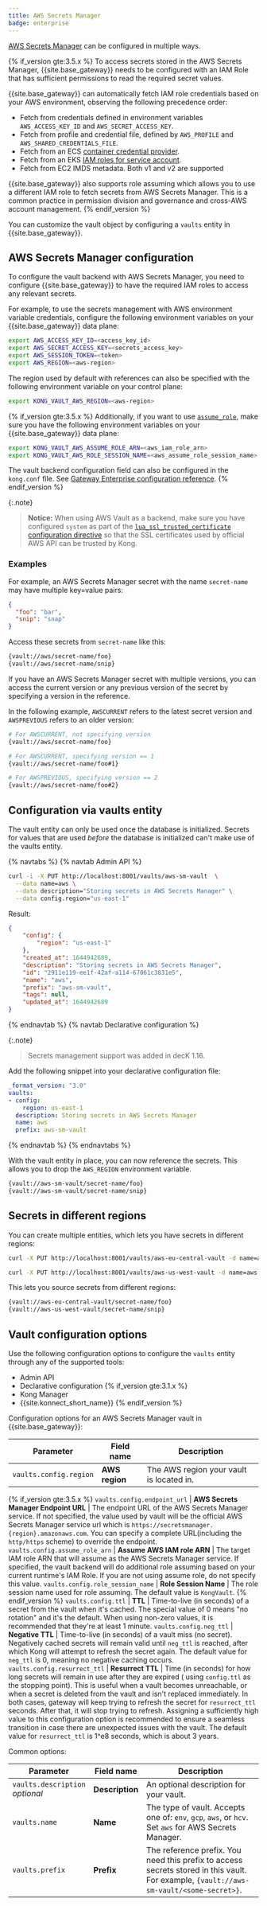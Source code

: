 ```yaml
---
title: AWS Secrets Manager
badge: enterprise
---
```


[AWS Secrets Manager](https://aws.amazon.com/secrets-manager/) can be configured in multiple ways.

{% if_version gte:3.5.x %}
To access secrets stored in the AWS Secrets Manager, {{site.base_gateway}} needs to be configured with an IAM Role that has sufficient permissions to read the required secret values.

{{site.base_gateway}} can automatically fetch IAM role credentials based on your AWS environment, observing the following precedence order:
- Fetch from credentials defined in environment variables `AWS_ACCESS_KEY_ID` and `AWS_SECRET_ACCESS_KEY`.
- Fetch from profile and credential file, defined by `AWS_PROFILE` and `AWS_SHARED_CREDENTIALS_FILE`.
- Fetch from an ECS [container credential provider](https://docs.aws.amazon.com/sdkref/latest/guide/feature-container-credentials.html).
- Fetch from an EKS [IAM roles for service account](https://docs.aws.amazon.com/eks/latest/userguide/iam-roles-for-service-accounts.html).
- Fetch from EC2 IMDS metadata. Both v1 and v2 are supported

{{site.base_gateway}} also supports role assuming which allows you to use a different IAM role to fetch secrets from AWS Secrets Manager.  This is a common practice in permission division and governance and cross-AWS account management.
{% endif_version %}

You can customize the vault object by configuring a
`vaults` entity in {{site.base_gateway}}.

## AWS Secrets Manager configuration

To configure the vault backend with AWS Secrets Manager, you need to configure {{site.base_gateway}} to have the required IAM roles to access any relevant secrets.

For example, to use the secrets management with AWS environment variable credentials, configure the following environment variables on your {{site.base_gateway}} data plane:

```bash
export AWS_ACCESS_KEY_ID=<access_key_id>
export AWS_SECRET_ACCESS_KEY=<secrets_access_key>
export AWS_SESSION_TOKEN=<token>
export AWS_REGION=<aws-region>
```

The region used by default with references can also be specified with the
following environment variable on your control plane:

```bash
export KONG_VAULT_AWS_REGION=<aws-region>
```
{% if_version gte:3.5.x %}
Additionally, if you want to use [`assume_role`](https://docs.aws.amazon.com/STS/latest/APIReference/API_AssumeRole.html), make sure you have the following environment variables on your {{site.base_gateway}} data plane:

```bash
export KONG_VAULT_AWS_ASSUME_ROLE_ARN=<aws_iam_role_arn>
export KONG_VAULT_AWS_ROLE_SESSION_NAME=<aws_assume_role_session_name>
```

The vault backend configuration field can also be configured in the `kong.conf` file. See [Gateway Enterprise configuration reference](/gateway/latest/reference/configuration).
{% endif_version %}

{:.note}
> **Notice:** When using AWS Vault as a backend, make sure you have configured `system` as part of the [`lua_ssl_trusted_certificate` configuration directive](/gateway/latest/reference/configuration#lua_ssl_trusted_certificate) so that the SSL certificates used by official AWS API can be trusted by Kong.

### Examples

For example, an AWS Secrets Manager secret with the name `secret-name` may have multiple key=value pairs:

```json
{
  "foo": "bar",
  "snip": "snap"
}
```

Access these secrets from `secret-name` like this:

```bash
{vault://aws/secret-name/foo}
{vault://aws/secret-name/snip}
```

If you have an AWS Secrets Manager secret with multiple versions, you can access the current version or any previous version of the secret by specifying a version in the reference. 

In the following example, `AWSCURRENT` refers to the latest secret version and `AWSPREVIOUS` refers to an older version:

```bash
# For AWSCURRENT, not specifying version
{vault://aws/secret-name/foo}

# For AWSCURRENT, specifying version == 1
{vault://aws/secret-name/foo#1}

# For AWSPREVIOUS, specifying version == 2
{vault://aws/secret-name/foo#2}
```

## Configuration via vaults entity

The vault entity can only be used once the database is initialized. Secrets for values that are used _before_ the database is initialized can't make use of the vaults entity.

{% navtabs %}
{% navtab Admin API %}

```bash
curl -i -X PUT http://localhost:8001/vaults/aws-sm-vault  \
  --data name=aws \
  --data description="Storing secrets in AWS Secrets Manager" \
  --data config.region="us-east-1"
```

Result:

```json
{
    "config": {
        "region": "us-east-1"
    },
    "created_at": 1644942689,
    "description": "Storing secrets in AWS Secrets Manager",
    "id": "2911e119-ee1f-42af-a114-67061c3831e5",
    "name": "aws",
    "prefix": "aws-sm-vault",
    "tags": null,
    "updated_at": 1644942689
}
```

{% endnavtab %}
{% navtab Declarative configuration %}

{:.note}
> Secrets management support was added in decK 1.16.

Add the following snippet into your declarative configuration file:

```yaml
_format_version: "3.0"
vaults:
- config:
    region: us-east-1
  description: Storing secrets in AWS Secrets Manager
  name: aws
  prefix: aws-sm-vault
```

{% endnavtab %}
{% endnavtabs %}

With the vault entity in place, you can now reference the secrets. This allows you to drop the `AWS_REGION`
environment variable.

```bash
{vault://aws-sm-vault/secret-name/foo}
{vault://aws-sm-vault/secret-name/snip}
```

## Secrets in different regions

You can create multiple entities, which lets you have secrets in different regions:

```bash
curl -X PUT http://localhost:8001/vaults/aws-eu-central-vault -d name=aws -d config.region="eu-central-1"
```
``` bash
curl -X PUT http://localhost:8001/vaults/aws-us-west-vault -d name=aws -d config.region="us-west-1"
```
This lets you source secrets from different regions:

```bash
{vault://aws-eu-central-vault/secret-name/foo}
{vault://aws-us-west-vault/secret-name/snip}
```

## Vault configuration options

Use the following configuration options to configure the `vaults` entity through
any of the supported tools:
* Admin API
* Declarative configuration
{% if_version gte:3.1.x %}
* Kong Manager
* {{site.konnect_short_name}}
{% endif_version %}


Configuration options for an AWS Secrets Manager vault in {{site.base_gateway}}:

Parameter | Field name                     | Description
----------|--------------------------------|------------
`vaults.config.region` | **AWS region** | The AWS region your vault is located in.
{% if_version gte:3.5.x %}
`vaults.config.endpoint_url` | **AWS Secrets Manager Endpoint URL** | The endpoint URL of the AWS Secrets Manager service. If not specified, the value used by vault will be the official AWS Secrets Manager service url which is `https://secretsmanager.{region}.amazonaws.com`. You can specify a complete URL(including the `http/https` scheme) to override the endpoint.
`vaults.config.assume_role_arn` | **Assume AWS IAM role ARN** | The target IAM role ARN that will assume as the AWS Secrets Manager service. If specified, the vault backend will do additional role assuming based on your current runtime's IAM Role. If you are not using assume role, do not specify this value.
`vaults.config.role_session_name` | **Role Session Name** | The role session name used for role assuming. The default value is `KongVault`.
{% endif_version %}
`vaults.config.ttl` | **TTL** | Time-to-live (in seconds) of a secret from the vault when it's cached. The special value of 0 means "no rotation" and it's the default. When using non-zero values, it is recommended that they're at least 1 minute.
`vaults.config.neg_ttl` | **Negative TTL** | Time-to-live (in seconds) of a vault miss (no secret). Negatively cached secrets will remain valid until `neg_ttl` is reached, after which Kong will attempt to refresh the secret again. The default value for `neg_ttl` is 0, meaning no negative caching occurs.
`vaults.config.resurrect_ttl` | **Resurrect TTL** | Time (in seconds) for how long secrets will remain in use after they are expired ( using `config.ttl` as the stopping point). This is useful when a vault becomes unreachable, or when a secret is deleted from the vault and isn't replaced immediately. In both cases, gateway will keep trying to refresh the secret for `resurrect_ttl` seconds. After that, it will stop trying to refresh. Assigning a sufficiently high value to this configuration option is recommended to ensure a seamless transition in case there are unexpected issues with the vault. The default value for `resurrect_ttl` is 1^e8 seconds, which is about 3 years.

Common options:

Parameter | Field name | Description
----------|---------------|------------
`vaults.description` <br> *optional* | **Description** | An optional description for your vault.
`vaults.name` | **Name** | The type of vault. Accepts one of: `env`, `gcp`, `aws`, or `hcv`. Set `aws` for AWS Secrets Manager.
`vaults.prefix` | **Prefix** | The reference prefix. You need this prefix to access secrets stored in this vault. For example, `{vault://aws-sm-vault/<some-secret>}`.
